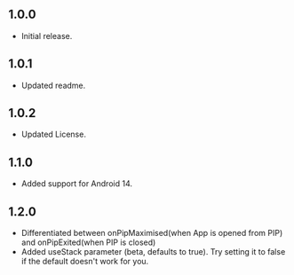 ## 1.0.0
* Initial release.

## 1.0.1
* Updated readme. 

## 1.0.2
* Updated License.

## 1.1.0
* Added support for Android 14.

## 1.2.0
* Differentiated between onPipMaximised(when App is opened from PIP) and onPipExited(when PIP is closed)
* Added useStack parameter (beta, defaults to true). Try setting it to false if the default doesn't work for you.